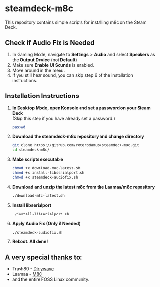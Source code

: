 # steamdeck-m8c

This repository contains simple scripts for installing m8c on the Steam Deck.

## Check if Audio Fix is Needed

1. In Gaming Mode, navigate to **Settings** > **Audio** and select **Speakers** as the **Output Device** (not **Default**)
2. Make sure **Enable UI Sounds** is enabled.
3. Move around in the menu.
4. If you still hear sound, you can skip step 6 of the installation instructions.

## Installation Instructions

1. **In Desktop Mode, open Konsole and set a password on your Steam Deck**  
   (Skip this step if you have already set a password.)
   ```bash
   passwd
   ```

2. **Download the steamdeck-m8c repository and change directory**  
   ```bash
   git clone https://github.com/roterodamus/steamdeck-m8c.git
   cd steamdeck-m8c/
   ```

3. **Make scripts executable**  
   ```bash
   chmod +x download-m8c-latest.sh
   chmod +x install-libserialport.sh
   chmod +x steamdeck-audiofix.sh
   ```

4. **Download and unzip the latest m8c from the Laamaa/m8c repository**  
   ```bash
   ./download-m8c-latest.sh
   ```

5. **Install libserialport**  
   ```bash
   ./install-libserialport.sh
   ```

6. **Apply Audio Fix (Only if Needed)**  
   ```bash
   ./steamdeck-audiofix.sh
   ```
7. **Reboot. All done!**


## A very special thanks to:

- Trash80 - [Dirtywave](https://dirtywave.com/)
- Laamaa - [M8C](https://github.com/laamaa/m8c)
- and the entire FOSS Linux community.

   

